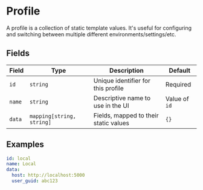 # Profile

A profile is a collection of static template values. It's useful for configuring and switching between multiple different environments/settings/etc.

## Fields

| Field  | Type                      | Description                           | Default       |
| ------ | ------------------------- | ------------------------------------- | ------------- |
| `id`   | `string`                  | Unique identifier for this profile    | Required      |
| `name` | `string`                  | Descriptive name to use in the UI     | Value of `id` |
| `data` | `mapping[string, string]` | Fields, mapped to their static values | `{}`          |

## Examples

```yaml
id: local
name: Local
data:
  host: http://localhost:5000
  user_guid: abc123
```
